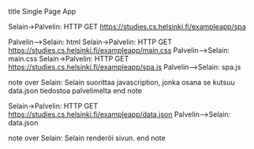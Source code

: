 title Single Page App

Selain->Palvelin: HTTP GET https://studies.cs.helsinki.fi/exampleapp/spa


Palvelin-->Selain: html
Selain->Palvelin: HTTP GET https://studies.cs.helsinki.fi/exampleapp/main.css
Palvelin-->Selain: main.css
Selain->Palvelin: HTTP GET https://studies.cs.helsinki.fi/exampleapp/spa.js
Palvelin-->Selain: spa.js

note over Selain:
Selain suorittaa javascription, jonka osana
se kutsuu data.json tiedostoa palvelimelta
end note

Selain->Palvelin: HTTP GET https://studies.cs.helsinki.fi/exampleapp/data.json
Palvelin-->Selain: data.json

note over Selain:
Selain renderöi sivun.
end note

